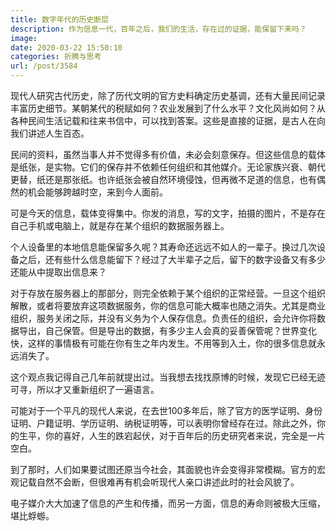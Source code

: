 ```yaml
---
title: 数字年代的历史断层
description: 作为信息一代，百年之后，我们的生活，存在过的证据，能保留下来吗？
image: 
date: 2020-03-22 15:50:10
categories: 折腾与思考
url: /post/3584
---
```


现代人研究古代历史，除了历代文明的官方史料确定历史基调，还有大量民间记录丰富历史细节。某朝某代的税赋如何？农业发展到了什么水平？文化风尚如何？从各种民间生活记载和往来书信中，可以找到答案。这些是直接的证据，是古人在向我们讲述人生百态。

民间的资料，虽然当事人并不觉得多有价值，未必会刻意保存。但这些信息的载体是纸张，是实物。它们的保存并不依赖任何组织和其他媒介。无论家族兴衰、朝代更替，纸还是那张纸。也许纸张会被自然环境侵蚀，但再微不足道的信息，也有偶然的机会能够跨越时空，来到今人面前。

可是今天的信息，载体变得集中。你发的消息，写的文字，拍摄的图片，不是存在自己手机或电脑上，就是存在某个组织的数据服务器上。

个人设备里的本地信息能保留多久呢？其寿命还远远不如人的一辈子。换过几次设备之后，还有些什么信息能留下？经过了大半辈子之后，留下的数字设备又有多少还能从中提取出信息来？

对于存放在服务器上的那部分，则完全依赖于某个组织的正常经营。一旦这个组织解散，或者将要放弃这项数据服务，你的信息可能大概率也随之消失。尤其是商业组织，服务关闭之际，并没有义务为个人保存信息。负责任的组织，会允许你将数据导出，自己保管。但是导出的数据，有多少主人会真的妥善保管呢？世界变化快，这样的事情极有可能在你有生之年内发生。不用等到入土，你的很多信息就永远消失了。

这个观点我记得自己几年前就提出过。当我想去找找原博的时候，发现它已经无迹可寻，所以才又重新组织了一遍语言。

可能对于一个平凡的现代人来说，在去世100多年后，除了官方的医学证明、身份证明、户籍证明、学历证明、纳税证明等，可以表明你曾经存在过。除此之外，你的生平，你的喜好，人生的跌宕起伏，对于百年后的历史研究者来说，完全是一片空白。

到了那时，人们如果要试图还原当今社会，其面貌也许会变得非常模糊。官方的宏观记载自然不会断，但很难再有机会听现代人亲口讲述此时的社会风貌了。

电子媒介大大加速了信息的产生和传播，而另一方面，信息的寿命则被极大压缩，堪比蜉蝣。
